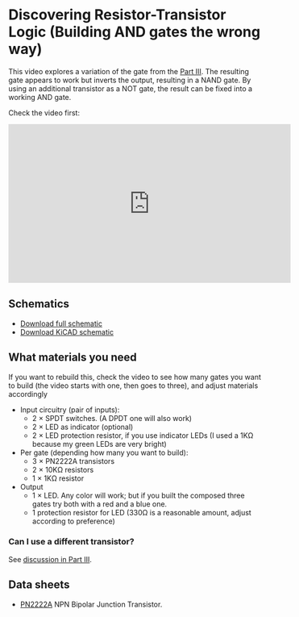 # Discovering Resistor-Transistor Logic (Building AND gates the wrong way)

This video explores a variation of the gate from the [Part III](../and-gates-transistors/). The resulting gate appears to work but inverts
the output, resulting in a NAND gate. By using an additional transistor as a NOT gate, the result can be fixed into a working AND gate.


Check the video first:

<iframe width="560" height="315" src="https://www.youtube.com/embed/hAYQe-wHV3I?si=sa5FE-8SBPUGFOkN" title="YouTube video player" frameborder="0" allow="accelerometer; autoplay; clipboard-write; encrypted-media; gyroscope; picture-in-picture; web-share" referrerpolicy="strict-origin-when-cross-origin" allowfullscreen></iframe>

## Schematics

* [Download full schematic](schematic.png)
* [Download KiCAD schematic](../../kicad/and-gates-p4/and-gates-p4.kicad_sch)

## What materials you need

If you want to rebuild this, check the video to see how many gates you want to build (the video starts with one, then goes to three), and adjust materials accordingly

* Input circuitry (pair of inputs):
  * 2 × SPDT switches. (A DPDT one will also work)
  * 2 × LED as indicator (optional)
  * 2 × LED protection resistor, if you use indicator LEDs (I used a 1KΩ because my green LEDs are very bright)
* Per gate (depending how many you want to build):
  * 3 × PN2222A transistors
  * 2 × 10KΩ resistors
  * 1 × 1KΩ resistor
* Output
  * 1 × LED. Any color will work; but if you built the composed three gates try both with a red and a blue one.
  * 1 protection resistor for LED (330Ω is a reasonable amount, adjust according to preference)

### Can I use a different transistor?

See [discussion in Part III](../and-gates-transistors/README.md#can-i-use-a-different-transistor).

## Data sheets

* [PN2222A](https://users.ece.utexas.edu/~valvano/Datasheets/PN2222-D.pdf) NPN Bipolar Junction Transistor.